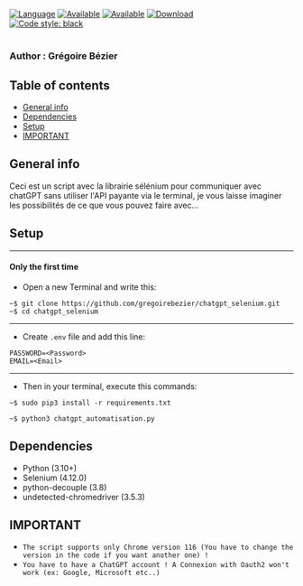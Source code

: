 [![Language](https://img.shields.io/badge/Python-3.10%2B-brightgreen.svg?style=for-the-badge)]()
[![Available](https://img.shields.io/badge/Available-%20Debian-red.svg?style=for-the-badge)]()
[![Available](https://img.shields.io/badge/Available-%20Windows-red.svg?style=for-the-badge)]()
[![Download](https://img.shields.io/badge/Size-21MO-brightgreen.svg?style=for-the-badge)]()
<br>
[![Code style: black](https://img.shields.io/badge/code%20style-black-000000.svg)](https://github.com/psf/black)
# 

### Author : Grégoire Bézier

## Table of contents
* [General info](#general-info)
* [Dependencies](#dependencies)
* [Setup](#setup)
* [IMPORTANT](#important)

## General info
Ceci est un script avec la librairie sélénium pour communiquer avec chatGPT sans utiliser l'API payante via le terminal, je vous laisse imaginer les possibilités de ce que vous pouvez faire avec...

## Setup
--------------------------------------------------------
#### Only the first time
- Open a new Terminal and write this:
```
~$ git clone https://github.com/gregoirebezier/chatgpt_selenium.git
~$ cd chatgpt_selenium
```
--------------------------------------------------------
- Create `.env` file and add this line:
```
PASSWORD=<Password>
EMAIL=<Email>
```
--------------------------------------------------------
- Then in your terminal, execute this commands:
```
~$ sudo pip3 install -r requirements.txt
```
```
~$ python3 chatgpt_automatisation.py
```


  ## Dependencies
* Python (3.10+)
* Selenium (4.12.0)
* python-decouple (3.8)
* undetected-chromedriver (3.5.3)

## IMPORTANT
- `The script supports only Chrome version 116 (You have to change the version in the code if you want another one) ! `
- `You have to have a ChatGPT account ! A Connexion with Oauth2 won't work (ex: Google, Microsoft etc..)`
